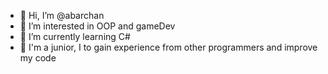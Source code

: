 - 👋 Hi, I’m @abarchan
- 👀 I’m interested in OOP and gameDev
- 🌱 I’m currently learning C#
- 💞️ I'm a junior, I to gain experience from other programmers and improve my code
